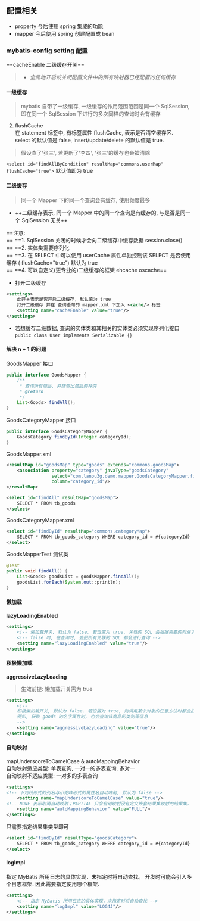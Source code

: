 ## 配置相关

- property 今后使用 spring 集成的功能
- mapper 今后使用 spring 创建配置成 bean

### mybatis-config setting 配置

==cacheEnable 二级缓存开关==
>    - *全局地开启或关闭配置文件中的所有映射器已经配置的任何缓存*



#### 一级缓存

> mybatis 自带了一级缓存, 一级缓存的作用范围范围是同一个 SqlSession,<br>
> 即在同一个 SqlSession 下进行的多次同样的查询时会有缓存

2. flushCache<br>
在 statement 标签中, 有标签属性 flushCache, 表示是否清空缓存区. <br>
select 的默认值是 false, insert/update/delete 的默认值是 true.

> 假设查了'张三', 若更新了'李四', '张三'的缓存也会被清除

`<select id="findAllByCondition" resultMap="commons.userMap" flushCache="true">` 默认值即为 true

#### 二级缓存

> 同一个 Mapper 下的同一个查询会有缓存, 使用频度最多

- ++二级缓存表示, 同一个 Mapper 中的同一个查询是有缓存的, 与是否是同一个 SqlSession 无关++<br>

==注意: <br>==
==1. SqlSession 关闭的时候才会向二级缓存中缓存数据 session.close()<br>==
==2. 实体类需要序列化<br>==
==3. 在 SELECT 中可以使用 userCache 属性单独控制该 SELECT 是否使用缓存 ( flushCache="true") 默认为 true<br>==
==4. 可以自定义(更专业的)二级缓存的框架 ehcache oscache==

- 打开二级缓存

```xml
<settings>
    此开关表示是否开启二级缓存, 默认值为 true
    打开二级缓存 并在 查询语句的 mapper.xml 下加入 <cache/> 标签
    <setting name="cacheEnable" value="true"/>
</settings>
```
- 若想缓存二级数据, 查询的实体类和其相关的实体类必须实现序列化接口
`public class User implements Serializable {}`

#### 解决 n + 1 的问题

GoodsMapper 接口
```java
public interface GoodsMapper {
    /**
     * 查询所有商品, 并携带出商品的种类
     * @return
     */
    List<Goods> findAll();
}
```

GoodsCategoryMapper 接口
```java
public interface GoodsCategoryMapper {
    GoodsCategory findById(Integer categoryId);
}
```

GoodsMapper.xml
```xml
<resultMap id="goodsMap" type="goods" extends="commons.goodsMap">
    <association property="category" javaType="goodsCategory"
                 select="com.lanou3g.demo.mapper.GoodsCategoryMapper.findById"
                 column="category_id"/>
</resultMap>

<select id="findAll" resultMap="goodsMap">
    SELECT * FROM tb_goods
</select>
```

GoodsCategoryMapper.xml
```xml
<select id="findById" resultMap="commons.categoryMap">
    SELECT * FROM tb_goods_category WHERE category_id = #{categoryId}
</select>
```

GoodsMapperTest 测试类
```java
@Test
public void findAll() {
    List<Goods> goodsList = goodsMapper.findAll();
    goodsList.forEach(System.out::println);
}
```

#### 懒加载
**lazyLoadingEnabled**

```xml
<settings>
    <!-- 懒加载开关, 默认为 false. 若设置为 true, 关联的 SQL 会根据需要的时候才会进行查询 -->
    <!-- false 时, 在查询时, 会把所有关联的 SQL 都会进行查询 -->
    <setting name="lazyLoadingEnabled" value="true"/>
</settings>
```


#### 积极懒加载
**aggressiveLazyLoading**

> 生效前提: 懒加载开关需为 true

```xml
<settings>
    <!--
    积极懒加载开关, 默认为 false. 若设置为 true, 则调用某个对象的任意方法时都会把它关联的其他 SQL 进行调用
    例如, 获取 goods 的名字属性时, 也会查询该商品的类别等信息
    -->
    <setting name="aggressiveLazyLoading" value="true"/>
</settings>
```

#### 自动映射
mapUnderscoreToCamelCase & autoMappingBehavior <br>
自动映射适应类型: 单表查询, 一对一的多表查询, 多对一 <br>
自动映射不适应类型: 一对多的多表查询

```xml
<settings>
<!-- 下划线形式的列名与小驼峰形式的属性名自动映射, 默认为 false -->
    <setting name="mapUnderscoreToCamelCase" value="true"/>
<!-- NONE 表示取消自动映射；PARTIAL 只会自动映射没有定义嵌套结果集映射的结果集。 FULL 会自动映射任意复杂的结果集（无论是否嵌套）。 -->
    <setting name="autoMappingBehavior" value="FULL"/>
</settings>
```

只需要指定结果集类型即可
```xml
<select id="findById" resultType="goodsCategory">
    SELECT * FROM tb_goods_category WHERE category_id = #{categoryId}
</select>
```

#### logImpl
指定 MyBatis 所用日志的具体实现，未指定时将自动查找。
开发时可能会引入多个日志框架. 因此需要指定使用哪个框架.

```xml
<settings>
    <!-- 指定 MyBatis 所用日志的具体实现，未指定时将自动查找 -->
    <setting name="logImpl" value="LOG4J"/>
</settings>
```
